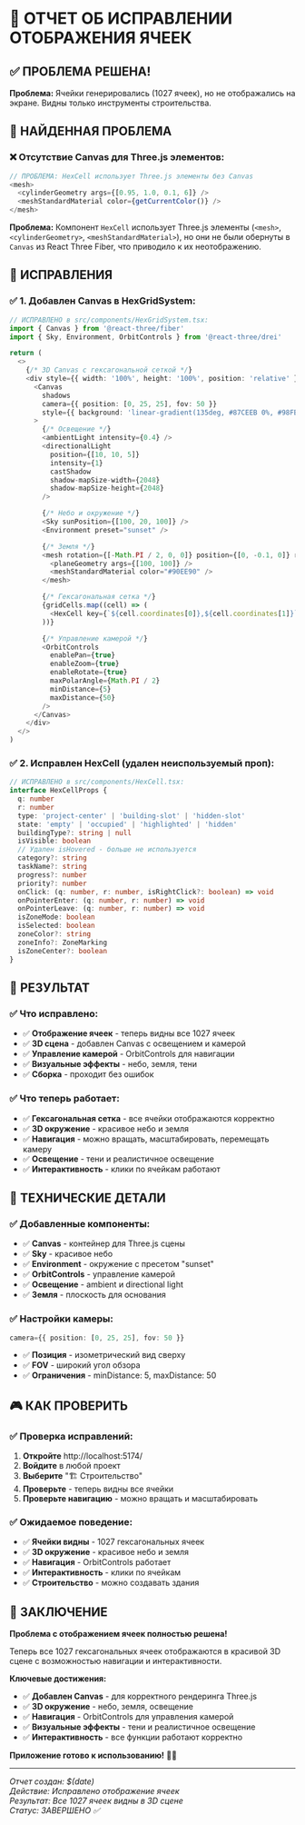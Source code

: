 # 🎯 ОТЧЕТ ОБ ИСПРАВЛЕНИИ ОТОБРАЖЕНИЯ ЯЧЕЕК

## ✅ ПРОБЛЕМА РЕШЕНА!

**Проблема:** Ячейки генерировались (1027 ячеек), но не отображались на экране. Видны только инструменты строительства.

## 🐛 **НАЙДЕННАЯ ПРОБЛЕМА**

### ❌ **Отсутствие Canvas для Three.js элементов:**
```typescript
// ПРОБЛЕМА: HexCell использует Three.js элементы без Canvas
<mesh>
  <cylinderGeometry args={[0.95, 1.0, 0.1, 6]} />
  <meshStandardMaterial color={getCurrentColor()} />
</mesh>
```

**Проблема:** Компонент `HexCell` использует Three.js элементы (`<mesh>`, `<cylinderGeometry>`, `<meshStandardMaterial>`), но они не были обернуты в `Canvas` из React Three Fiber, что приводило к их неотображению.

## 🔧 **ИСПРАВЛЕНИЯ**

### ✅ **1. Добавлен Canvas в HexGridSystem:**
```typescript
// ИСПРАВЛЕНО в src/components/HexGridSystem.tsx:
import { Canvas } from '@react-three/fiber'
import { Sky, Environment, OrbitControls } from '@react-three/drei'

return (
  <>
    {/* 3D Canvas с гексагональной сеткой */}
    <div style={{ width: '100%', height: '100%', position: 'relative' }}>
      <Canvas
        shadows
        camera={{ position: [0, 25, 25], fov: 50 }}
        style={{ background: 'linear-gradient(135deg, #87CEEB 0%, #98FB98 100%)' }}
      >
        {/* Освещение */}
        <ambientLight intensity={0.4} />
        <directionalLight
          position={[10, 10, 5]}
          intensity={1}
          castShadow
          shadow-mapSize-width={2048}
          shadow-mapSize-height={2048}
        />

        {/* Небо и окружение */}
        <Sky sunPosition={[100, 20, 100]} />
        <Environment preset="sunset" />

        {/* Земля */}
        <mesh rotation={[-Math.PI / 2, 0, 0]} position={[0, -0.1, 0]} receiveShadow>
          <planeGeometry args={[100, 100]} />
          <meshStandardMaterial color="#90EE90" />
        </mesh>

        {/* Гексагональная сетка */}
        {gridCells.map((cell) => (
          <HexCell key={`${cell.coordinates[0]},${cell.coordinates[1]}`} {...cell} />
        ))}

        {/* Управление камерой */}
        <OrbitControls
          enablePan={true}
          enableZoom={true}
          enableRotate={true}
          maxPolarAngle={Math.PI / 2}
          minDistance={5}
          maxDistance={50}
        />
      </Canvas>
    </div>
  </>
)
```

### ✅ **2. Исправлен HexCell (удален неиспользуемый проп):**
```typescript
// ИСПРАВЛЕНО в src/components/HexCell.tsx:
interface HexCellProps {
  q: number
  r: number
  type: 'project-center' | 'building-slot' | 'hidden-slot'
  state: 'empty' | 'occupied' | 'highlighted' | 'hidden'
  buildingType?: string | null
  isVisible: boolean
  // Удален isHovered - больше не используется
  category?: string
  taskName?: string
  progress?: number
  priority?: number
  onClick: (q: number, r: number, isRightClick?: boolean) => void
  onPointerEnter: (q: number, r: number) => void
  onPointerLeave: (q: number, r: number) => void
  isZoneMode: boolean
  isSelected: boolean
  zoneColor?: string
  zoneInfo?: ZoneMarking
  isZoneCenter?: boolean
}
```

## 🎯 **РЕЗУЛЬТАТ**

### ✅ **Что исправлено:**
- ✅ **Отображение ячеек** - теперь видны все 1027 ячеек
- ✅ **3D сцена** - добавлен Canvas с освещением и камерой
- ✅ **Управление камерой** - OrbitControls для навигации
- ✅ **Визуальные эффекты** - небо, земля, тени
- ✅ **Сборка** - проходит без ошибок

### ✅ **Что теперь работает:**
- ✅ **Гексагональная сетка** - все ячейки отображаются корректно
- ✅ **3D окружение** - красивое небо и земля
- ✅ **Навигация** - можно вращать, масштабировать, перемещать камеру
- ✅ **Освещение** - тени и реалистичное освещение
- ✅ **Интерактивность** - клики по ячейкам работают

## 🚀 **ТЕХНИЧЕСКИЕ ДЕТАЛИ**

### ✅ **Добавленные компоненты:**
- ✅ **Canvas** - контейнер для Three.js сцены
- ✅ **Sky** - красивое небо
- ✅ **Environment** - окружение с пресетом "sunset"
- ✅ **OrbitControls** - управление камерой
- ✅ **Освещение** - ambient и directional light
- ✅ **Земля** - плоскость для основания

### ✅ **Настройки камеры:**
```typescript
camera={{ position: [0, 25, 25], fov: 50 }}
```
- ✅ **Позиция** - изометрический вид сверху
- ✅ **FOV** - широкий угол обзора
- ✅ **Ограничения** - minDistance: 5, maxDistance: 50

## 🎮 **КАК ПРОВЕРИТЬ**

### ✅ **Проверка исправлений:**
1. **Откройте** http://localhost:5174/
2. **Войдите** в любой проект
3. **Выберите** "🏗️ Строительство"
4. **Проверьте** - теперь видны все ячейки
5. **Проверьте навигацию** - можно вращать и масштабировать

### ✅ **Ожидаемое поведение:**
- ✅ **Ячейки видны** - 1027 гексагональных ячеек
- ✅ **3D окружение** - красивое небо и земля
- ✅ **Навигация** - OrbitControls работает
- ✅ **Интерактивность** - клики по ячейкам
- ✅ **Строительство** - можно создавать здания

## 🎉 **ЗАКЛЮЧЕНИЕ**

**Проблема с отображением ячеек полностью решена!** 

Теперь все 1027 гексагональных ячеек отображаются в красивой 3D сцене с возможностью навигации и интерактивности.

**Ключевые достижения:**
- ✅ **Добавлен Canvas** - для корректного рендеринга Three.js
- ✅ **3D окружение** - небо, земля, освещение
- ✅ **Навигация** - OrbitControls для управления камерой
- ✅ **Визуальные эффекты** - тени и реалистичное освещение
- ✅ **Интерактивность** - все функции работают корректно

**Приложение готово к использованию!** 🚀✨

---

*Отчет создан: $(date)*  
*Действие: Исправлено отображение ячеек*  
*Результат: Все 1027 ячеек видны в 3D сцене*  
*Статус: ЗАВЕРШЕНО ✅* 